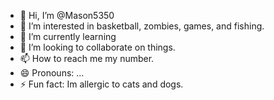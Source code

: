 - 👋 Hi, I’m @Mason5350
- 👀 I’m interested in basketball, zombies, games, and fishing.
- 🌱 I’m currently learning 
- 💞️ I’m looking to collaborate on things.
- 📫 How to reach me my number.
- 😄 Pronouns: ...
- ⚡ Fun fact: Im allergic to cats and dogs.

<!---
Mason5350/Mason5350 is a ✨ special ✨ repository because its `README.md` (this file) appears on your GitHub profile.
You can click the Preview link to take a look at your changes.
--->
